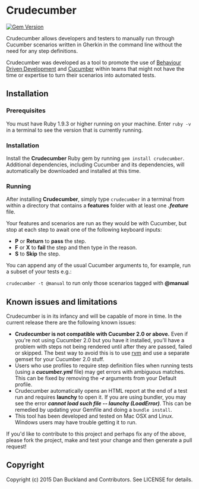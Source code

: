 # Crudecumber

[![Gem Version](https://badge.fury.io/rb/crudecumber.svg)](http://badge.fury.io/rb/crudecumber)

Crudecumber allows developers and testers to manually run through Cucumber scenarios written in Gherkin in the command line without the need for any step definitions.

Crudecumber was developed as a tool to promote the use of [Behaviour Driven Development](https://en.wikipedia.org/wiki/Behavior-driven_development) and [Cucumber](https://github.com/cucumber/cucumber "Cucumber GitHub Repository") within teams that might not have the time or expertise to turn their scenarios into automated tests.


## Installation
### Prerequisites
You must have Ruby 1.9.3 or higher running on your machine. Enter `ruby -v` in a terminal to see the version that is currently running.

### Installation
Install the **Crudecumber** Ruby gem by running `gem install crudecumber`. Additional dependencies, including Cucumber and its dependencies, will automatically be downloaded and installed at this time.

### Running
After installing **Crudecumber**, simply type `crudecumber` in a terminal from within a directory that contains a **features** folder with at least one ***.feature*** file.

Your features and scenarios are run as they would be with Cucumber, but stop at each step to await one of the following keyboard inputs:
* **P** or **Return** to **pass** the step.
* **F** or **X** to **fail** the step and then type in the reason.
* **S** to **Skip** the step.

You can append any of the usual Cucumber arguments to, for example, run a subset of your tests e.g.:

`crudecumber -t @manual` to run only those scenarios tagged with **@manual**


## Known issues and limitations

Crudecumber is in its infancy and will be capable of more in time. In the current release there are the following known issues:
* **Crudecumber is not compatible with Cucumber 2.0 or above.** Even if you're not using Cucumber 2.0 but you have it installed, you'll have a problem with steps not being rendered until after they are passed, failed or skipped. The best way to avoid this is to use [rvm](https://rvm.io/) and use a separate gemset for your Cucumber 2.0 stuff.
* Users who use profiles to require step definition files when running tests (using a ***cucumber.yml*** file) may get errors with ambiguous matches. This can be fixed by removing the ***-r*** arguments from your Default profile.
* Crudecumber automatically opens an HTML report at the end of a test run and requires **launchy** to open it. If you are using bundler, you may see the error ***cannot load such file -- launchy (LoadError)***. This can be remedied by updating your Gemfile and doing a `bundle install`.
* This tool has been developed and tested on Mac OSX and Linux. Windows users may have trouble getting it to run.

If you'd like to contribute to this project and perhaps fix any of the above, please fork the project, make and test your change and then generate a pull request!


## Copyright

Copyright (c) 2015 Dan Buckland and Contributors. See LICENSE for details.

